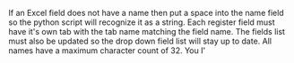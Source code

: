 If an Excel field does not have a name then put a space into the name field so the python script will recognize it as a string.
Each register field must have it's own tab with the tab name matching the field name. The fields list must also be updated so the drop down field list will stay up to date.
All names have a maximum character count of 32. You I'